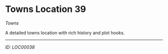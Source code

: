 # Towns Location 39

*Towns*

A detailed towns location with rich history and plot hooks.

---
*ID: LOC00038*